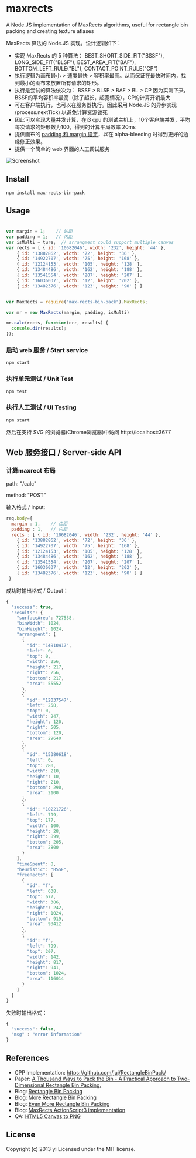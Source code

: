 # maxrects

A Node.JS implementation of MaxRects algorithms, useful for rectangle bin packing and creating texture atlases

MaxRects 算法的 Node.JS 实现。设计逻辑如下：
 * 实现 MaxRects 的 5 种算法： BEST_SHORT_SIDE_FIT("BSSF"), LONG_SIDE_FIT("BLSF"), BEST_AREA_FIT("BAF"), BOTTOM_LEFT_RULE("BL"), CONTACT_POINT_RULE("CP")
 * 执行逻辑为画布最小 > 速度最快 > 容积率最高。从而保证在最快时间内，找到最小的画布来放置所有请求的矩形。
 * 执行是尝试的算法依次为： BSSF > BLSF > BAF > BL > CP 因为实测下来，BSSF的平均容积率最高（除了超长，超宽情况），CP的计算开销最大
 * 可在客户端执行，也可以在服务器执行。因此采用 Node.JS 的异步实现(process.nextTick) 以避免计算资源锁死
 * 因此可以实现大量并发计算，在i3 cpu 的测试主机上，10个客户端并发，平均每次请求的矩形数为100，得到的计算平局效率 20ms
 * 提供画布的 [padding 和 margin 设定](http://www.codeandweb.com/texturepacker/documentation#layout)，以在 alpha-bleeding 时得到更好的边缘修正效果。
 * 提供一个简单的 web 界面的人工调试服务


![Screenshot](https://raw.githubusercontent.com/yi/node-max-rects-bin-pack/master/public/screenshot01.jpg)


## Install

`npm install max-rects-bin-pack`

## Usage

###

```javascript

var margin = 1;    // 边距
var padding = 1;   // 内距
var isMulti = ture;  // arrangment could support multiple canvas
var rects = [ { id: '10682046', width: '232', height: '44' },
    { id: '13882862', width: '72', height: '36' },
    { id: '14922707', width: '75', height: '168' },
    { id: '12124153', width: '105', height: '128' },
    { id: '13484486', width: '162', height: '188' },
    { id: '13541554', width: '207', height: '207' },
    { id: '16036037', width: '12', height: '202' },
    { id: '13482376', width: '123', height: '90' } ]


var MaxRects = require("max-rects-bin-pack").MaxRects;

var mr = new MaxRects(margin, padding, isMulti)

mr.calc(rects, function(err, results) {
  console.dir(results);
});

```

### 启动 web 服务 / Start service
```bash
npm start
```

### 执行单元测试 / Unit Test
```bash
npm test
```

### 执行人工测试 / UI Testing
```bash
npm start
```
然后在支持 SVG 的浏览器(Chrome浏览器)中访问 http://localhost:3677

## Web 服务接口 / Server-side API

### 计算maxrect 布局

path: "/calc"

method: "POST"

输入格式 / Input:
```javascript
req.body={
  margin : 1,    // 边距
  padding : 1,   // 内距
  rects : [ { id: '10682046', width: '232', height: '44' },
    { id: '13882862', width: '72', height: '36' },
    { id: '14922707', width: '75', height: '168' },
    { id: '12124153', width: '105', height: '128' },
    { id: '13484486', width: '162', height: '188' },
    { id: '13541554', width: '207', height: '207' },
    { id: '16036037', width: '12', height: '202' },
    { id: '13482376', width: '123', height: '90' } ]
 }
 ```

成功时输出格式 / Output：
```javascript
{
  "success": true,
  "results": {
    "surfaceArea": 727538,
    "binWidth": 1024,
    "binHeight": 1024,
    "arrangment": [
      {
        "id": "14910417",
        "left": 0,
        "top": 0,
        "width": 256,
        "height": 217,
        "right": 256,
        "bottom": 217,
        "area": 55552
      },
      {
        "id": "12037547",
        "left": 258,
        "top": 0,
        "width": 247,
        "height": 120,
        "right": 505,
        "bottom": 120,
        "area": 29640
      },
      {
        "id": "15380618",
        "left": 0,
        "top": 280,
        "width": 210,
        "height": 10,
        "right": 210,
        "bottom": 290,
        "area": 2100
      },
      {
        "id": "10221726",
        "left": 799,
        "top": 177,
        "width": 100,
        "height": 28,
        "right": 899,
        "bottom": 205,
        "area": 2800
      }
    ],
    "timeSpent": 8,
    "heuristic": "BSSF",
    "freeRects": [
      {
        "id": "f",
        "left": 638,
        "top": 677,
        "width": 386,
        "height": 242,
        "right": 1024,
        "bottom": 919,
        "area": 93412
      },
      {
        "id": "f",
        "left": 799,
        "top": 207,
        "width": 142,
        "height": 817,
        "right": 941,
        "bottom": 1024,
        "area": 116014
      }
    ]
  }
}
```

失败时输出格式：
```javascript
{
  "success": false,
  "msg" : "error information"
}
```


## References

 * CPP Implementation: https://github.com/juj/RectangleBinPack/
 * Paper: [A Thousand Ways to Pack the Bin - A Practical Approach to Two-Dimensional Rectangle Bin Packing.](http://clb.demon.fi/files/RectangleBinPack.pdf)
 * Blog: [Rectangle Bin Packing](http://clb.demon.fi/projects/rectangle-bin-packing)
 * Blog: [More Rectangle Bin Packing](http://clb.demon.fi/projects/more-rectangle-bin-packing)
 * Blog: [Even More Rectangle Bin Packing](http://clb.demon.fi/projects/even-more-rectangle-bin-packing)
 * Blog: [MaxRects ActionScript3 implementation](http://www.duzengqiang.com/blog/post/971.html)
 * QA: [HTML5 Canvas to PNG](http://stackoverflow.com/questions/12796513/html5-canvas-to-png-file)

## License
Copyright (c) 2013 yi
Licensed under the MIT license.

